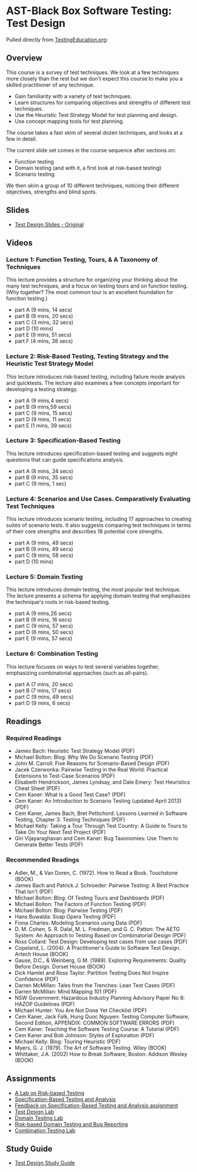 # AST-Black Box Software Testing: Test Design

Pulled directly from [TestingEducation.org](http://testingeducation.org/BBST/testdesign/):

## Overview

This course is a survey of test techniques. We look at a few techniques more closely than the rest but we don't expect this course to make you a skilled practitioner of any technique.

* Gain familiarity with a variety of test techniques.
* Learn structures for comparing objectives and strengths of different test techniques.
* Use the Heuristic Test Strategy Model for test planning and design.
* Use concept mapping tools for test planning.

The course takes a fast skim of several dozen techniques, and looks at a few in detail.

The current slide set comes in the course sequence after sections on:

* Function testing
* Domain testing (and with it, a first look at risk-based testing)
* Scenario testing

We then skim a group of 10 different techniques, noticing their different objectives, strengths and blind spots.

## Slides

* [Test Design Slides - Original](./Test%20Design/slidesBBSTTestDesign2011.pdf)

## Videos

### Lecture 1: Function Testing, Tours, & A Taxonomy of Techniques

This lecture provides a structure for organizing your thinking about the many test techniques, and a focus on testing tours and on function testing. (Why together? The most common tour is an excellent foundation for function testing.)

* part A (9 mins, 14 secs) 
* part B (9 mins, 20 secs) 
* part C (3 mins, 32 secs) 
* part D (10 mins) 
* part E (9 mins, 51 secs) 
* part F (4 mins, 38 secs) 

### Lecture 2: Risk-Based Testing, Testing Strategy and the Heuristic Test Strategy Model

This lecture introduces risk-based testing, including failure mode analysis and quicktests. The lecture also examines a few concepts important for developing a testing strategy.

* part A (9 mins,4 secs) 
* part B (9 mins,59 secs) 
* part C (9 mins, 15 secs) 
* part D (9 mins, 11 secs) 
* part E (1 mins, 39 secs) 

### Lecture 3: Specification-Based Testing

This lecture introduces specification-based testing and suggests eight questions that can guide specifications analysis.

* part A (8 mins, 24 secs) 
* part B (9 mins, 35 secs) 
* part C (9 mins, 1 sec) 

### Lecture 4: Scenarios and Use Cases. Comparatively Evaluating Test Techniques

This lecture introduces scenario testing, including 17 approaches to creating suites of scenario tests. It also suggests comparing test techniques in terms of their core strengths and describes 18 potential core strengths.

* part A (9 mins, 49 secs) 
* part B (9 mins, 49 secs) 
* part C (9 mins, 58 secs) 
* part D (10 mins) 

### Lecture 5: Domain Testing

This lecture introduces domain testing, the most popular test technique. The lecture presents a schema for applying domain testing that emphasizes the technique's roots in risk-based testing.

* part A (9 mins,26 secs) 
* part B (9 mins, 16 secs) 
* part C (9 mins, 57 secs) 
* part D (6 mins, 50 secs) 
* part E (9 mins, 57 secs) 

### Lecture 6: Combination Testing

This lecture focuses on ways to test several variables together, emphasizing combinatorial approaches (such as all-pairs).

* part A (7 mins, 20 secs) 
* part B (7 mins, 17 secs) 
* part C (9 mins, 49 secs) 
* part D (9 mins, 6 secs) 

## Readings

### Required Readings
* James Bach: Heuristic Test Strategy Model (PDF)
* Michael Bolton: Blog: Why We Do Scenario Testing (PDF)
* John M. Carroll: Five Reasons for Scenario-Based Design (PDF)
* Jacek Czerwonka: Pairwise Testing in the Real World: Practical Extensions to Test-Case Scenarios (PDF)
* Elisabeth Hendrickson, James Lyndsay, and Dale Emery: Test Heuristics Cheat Sheet (PDF)
* Cem Kaner: What Is a Good Test Case? (PDF)
* Cem Kaner: An Introduction to Scenario Testing (updated April 2013) (PDF)
* Cem Kaner, James Bach, Bret Pettichord: Lessons Learned in Software Testing, Chapter 3: Testing Techniques (PDF)
* Michael Kelly: Taking a Tour Through Test Country: A Guide to Tours to Take On Your Next Test Project (PDF)
* Giri Vijayaraghavan and Cem Kaner: Bug Taxonomies: Use Them to Generate Better Tests (PDF)

### Recommended Readings
* Adler, M., & Van Doren, C. (1972). How to Read a Book. Touchstone (BOOK)
* James Bach and Patrick J. Schroeder: Pairwise Testing: A Best Practice That Isn't (PDF)
* Michael Bolton: Blog: Of Testing Tours and Dashboards (PDF)
* Michael Bolton: The Factors of Function Testing (PDF)
* Michael Bolton: Blog: Pairwise Testing (PDF)
* Hans Buwalda: Soap Opera Testing (PDF)
* Fiona Charles: Modeling Scenarios using Data (PDF)
* D. M. Cohen, S. R. Dalal, M. L. Fredman, and G. C. Patton: The AETG System: An Approach to Testing Based on Combinatorial Design (PDF)
* Ross Collard: Test Design: Developing test cases from use cases (PDF)
* Copeland, L. (2004). A Practitioner's Guide to Software Test Design. Artech House (BOOK)
* Gause, D.C., & Weinberg, G.M. (1989). Exploring Requirements: Quality Before Design. Dorset House (BOOK)
* Dick Hamlet and Ross Taylor: Partition Testing Does Not Inspire Confidence (PDF)
* Darren McMillan: Tales from the Trenches: Lean Test Cases (PDF)
* Darren McMillan: Mind Mapping 101 (PDF)
* NSW Government: Hazardous Industry Planning Advisory Paper No 8: HAZOP Guidelines (PDF)
* Michael Hunter: You Are Not Done Yet Checklist (PDF)
* Cem Kaner, Jack Falk, Hung Quoc Nguyen: Testing Computer Software, Second Edition, APPENDIX: COMMON SOFTWARE ERRORS (PDF)
* Cem Kaner: Teaching the Software Testing Course: A Tutorial (PDF)
* Cem Kaner and Bob Johnson: Styles of Exploration (PDF)
* Michael Kelly: Blog: Touring Heuristic (PDF)
* Myers, G. J. (1979). The Art of Software Testing. Wiley (BOOK)
* Whittaker, J.A. (2002) How to Break Software, Boston: Addison Wesley (BOOK)

## Assignments
* [A Lab on Risk-based Testing](./Test%20Design/Assignments/A_Lab_on_Risk.pdf)
* [Specification-Based Testing and Analysis](./Test%20Design/Assignments/Fall2011SpecificationAssign.pdf)
* [Feedback on Specification-Based Testing and Analysis assignment](./Test%20Design/Assignments/HTSMandSpecs2011Feedback.pdf)
* [Test Design Lab](./Test%20Design/Assignments/LabTestDesignFall2011.pdf)
* [Domain Testing Lab](./Test%20Design/Assignments/LabDomaintestingFall2011.pdf)
* [Risk-based Domain Testing and Bug Reporting](./Test%20Design/Assignments/AssignmentRiskDomainTestingFall2011.pdf)
* [Combination Testing Lab](./Test%20Design/Assignments/LabCombinationTestingFall2011.pdf)

## Study Guide

* [Test Design Study Guide](./Test%20Design/TestDesignStudyGuideSupersetDecember2011.pdf)

